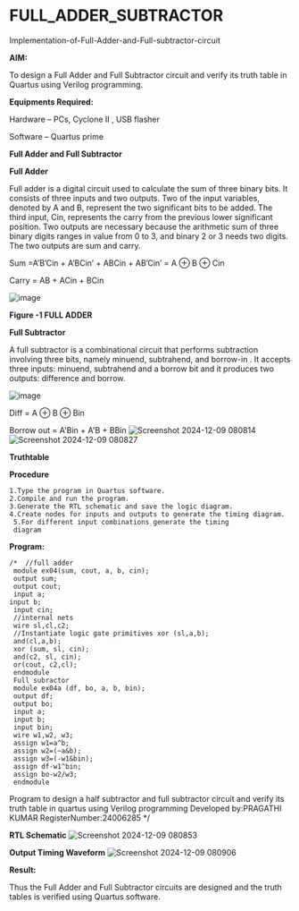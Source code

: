 # FULL_ADDER_SUBTRACTOR

Implementation-of-Full-Adder-and-Full-subtractor-circuit

**AIM:**

To design a Full Adder and Full Subtractor circuit and verify its truth table in Quartus using Verilog programming.

**Equipments Required:**

Hardware – PCs, Cyclone II , USB flasher

Software – Quartus prime

**Full Adder and Full Subtractor**

**Full Adder**

Full adder is a digital circuit used to calculate the sum of three binary bits. It consists of three inputs and two outputs. Two of the input variables, denoted by A and B, represent the two significant bits to be added. The third input, Cin, represents the carry from the previous lower significant position. Two outputs are necessary because the arithmetic sum of three binary digits ranges in value from 0 to 3, and binary 2 or 3 needs two digits. The two outputs are sum and carry.

Sum =A’B’Cin + A’BCin’ + ABCin + AB’Cin’ = A ⊕ B ⊕ Cin 

Carry = AB + ACin + BCin

![image](https://github.com/naavaneetha/FULL_ADDER_SUBTRACTOR/assets/154305477/0f30ba51-5ffb-4198-845f-18e054f675e7)

**Figure -1 FULL ADDER**

**Full Subtractor**

A full subtractor is a combinational circuit that performs subtraction involving three bits, namely minuend, subtrahend, and borrow-in . It accepts three inputs: minuend, subtrahend and a borrow bit and it produces two outputs: difference and borrow.

![image](https://github.com/naavaneetha/FULL_ADDER_SUBTRACTOR/assets/154305477/02b24f51-ab51-4304-9ad6-7b81ffc1ead5)

Diff = A ⊕ B ⊕ Bin 

Borrow out = A'Bin + A'B + BBin
![Screenshot 2024-12-09 080814](https://github.com/user-attachments/assets/fb2d3e18-5a3a-4a17-8266-53bb8e652b3a)
![Screenshot 2024-12-09 080827](https://github.com/user-attachments/assets/47abe912-d901-48a0-97d3-03f9612acc52)


**Truthtable**


**Procedure**
```
1.Type the program in Quartus software. 
2.Compile and run the program. 
3.Generate the RTL schematic and save the logic diagram. 
4.Create nodes for inputs and outputs to generate the timing diagram.
 5.For different input combinations generate the timing
 diagram
 ```

**Program:**
```
/*  //full adder
 module ex04(sum, cout, a, b, cin);
 output sum;
 output cout;
 input a;
input b;
 input cin;
 //internal nets
 wire sl,cl,c2;
 //Instantiate logic gate primitives xor (sl,a,b);
 and(cl,a,b);
 xor (sum, sl, cin);
 and(c2, sl, cin);
 or(cout, c2,cl);
 endmodule
 Full subractor
 module ex04a (df, bo, a, b, bin);
 output df;
 output bo;
 input a;
 input b;
 input bin;
 wire w1,w2, w3;
 assign w1=a^b;
 assign w2=(~a&b);
 assign w3=(-w1&bin);
 assign df-w1^bin;
 assign bo-w2/w3;
 endmodule
```
 Program to design a half subtractor and full subtractor circuit and
 verify its truth table in quartus using Verilog programming 
 Developed by:PRAGATHI KUMAR 
 RegisterNumber:24006285
*/

**RTL Schematic**
![Screenshot 2024-12-09 080853](https://github.com/user-attachments/assets/94736549-070b-4f6b-9cb0-8b5d36ed161d)


**Output Timing Waveform**
![Screenshot 2024-12-09 080906](https://github.com/user-attachments/assets/3203be56-9641-4be6-bc2b-6daf0e2485bc)


**Result:**

Thus the Full Adder and Full Subtractor circuits are designed and the truth tables is verified using Quartus software.



